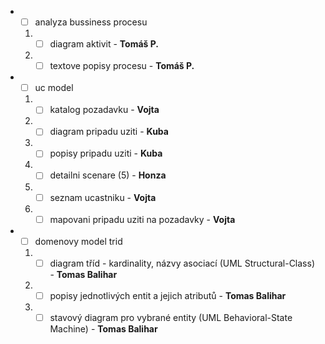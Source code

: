 * - [ ] analyza bussiness procesu
 
  1. - [ ] diagram aktivit - **Tomáš P.**

  2. - [ ] textove popisy procesu - **Tomáš P.**

* - [ ] uc model

  1. - [ ] katalog pozadavku - **Vojta**

  2. - [ ] diagram pripadu uziti - **Kuba**

  3. - [ ] popisy pripadu uziti - **Kuba**

  4. - [ ] detailni scenare (5) - **Honza**

  5. - [ ] seznam ucastniku - **Vojta**
  
  6. - [ ] mapovani pripadu uziti na pozadavky - **Vojta** 
  
* - [ ] domenovy model trid
 
  1. - [ ] diagram tříd - kardinality, názvy asociací (UML Structural-Class) - **Tomas Balihar**
  
  2. - [ ] popisy jednotlivých entit a jejich atributů - **Tomas Balihar**
  
  3. - [ ] stavový diagram pro vybrané entity (UML Behavioral-State Machine) - **Tomas Balihar**
